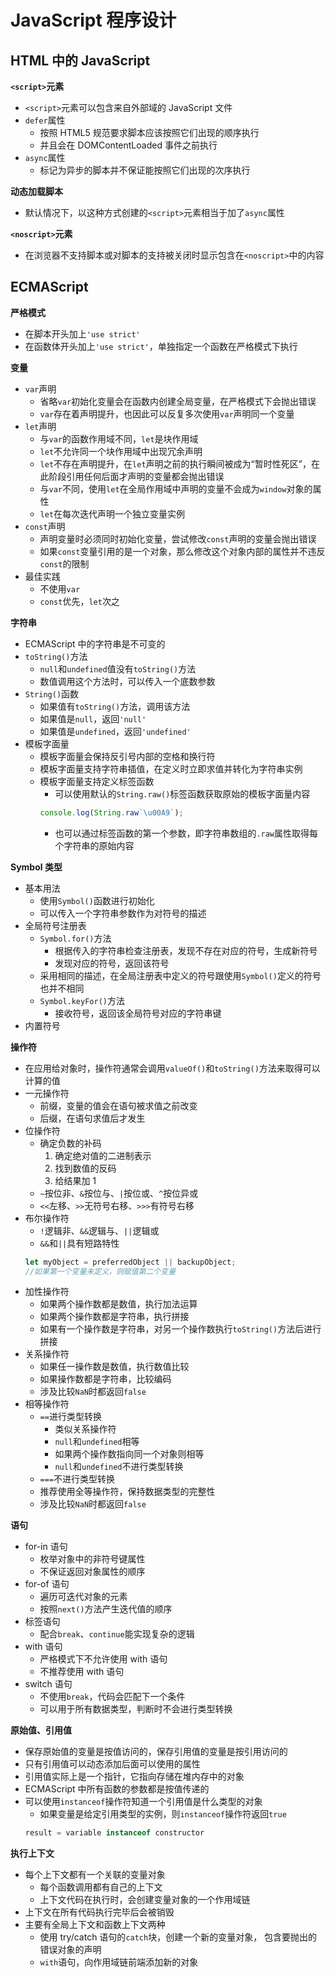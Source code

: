 # JavaScript 程序设计

## HTML 中的 JavaScript

**`<script>`元素**
- `<script>`元素可以包含来自外部域的 JavaScript 文件
- `defer`属性
    - 按照 HTML5 规范要求脚本应该按照它们出现的顺序执行
    - 并且会在 DOMContentLoaded 事件之前执行
- `async`属性
    - 标记为异步的脚本并不保证能按照它们出现的次序执行

**动态加载脚本**
- 默认情况下，以这种方式创建的`<script>`元素相当于加了`async`属性

**`<noscript>`元素**
- 在浏览器不支持脚本或对脚本的支持被关闭时显示包含在`<noscript>`中的内容

## ECMAScript

**严格模式**
- 在脚本开头加上`'use strict'`
- 在函数体开头加上`'use strict'`，单独指定一个函数在严格模式下执行

**变量**
- `var`声明
    - 省略`var`初始化变量会在函数内创建全局变量，在严格模式下会抛出错误
    - `var`存在着声明提升，也因此可以反复多次使用`var`声明同一个变量
- `let`声明
    - 与`var`的函数作用域不同，`let`是块作用域
    - `let`不允许同一个块作用域中出现冗余声明
    - `let`不存在声明提升，在`let`声明之前的执行瞬间被成为“暂时性死区”，在此阶段引用任何后面才声明的变量都会抛出错误
    - 与`var`不同，使用`let`在全局作用域中声明的变量不会成为`window`对象的属性
    - `let`在每次迭代声明一个独立变量实例
- `const`声明
    - 声明变量时必须同时初始化变量，尝试修改`const`声明的变量会抛出错误
    - 如果`const`变量引用的是一个对象，那么修改这个对象内部的属性并不违反`const`的限制
- 最佳实践
    - 不使用`var`
    - `const`优先，`let`次之

**字符串**
- ECMAScript 中的字符串是不可变的
- `toString()`方法
    - `null`和`undefined`值没有`toString()`方法
    - 数值调用这个方法时，可以传入一个底数参数
- `String()`函数
    - 如果值有`toString()`方法，调用该方法
    - 如果值是`null`，返回`'null'`
    - 如果值是`undefined`，返回`'undefined'`
- 模板字面量
    - 模板字面量会保持反引号内部的空格和换行符
    - 模板字面量支持字符串插值，在定义时立即求值并转化为字符串实例
    - 模板字面量支持定义标签函数
        - 可以使用默认的`String.raw()`标签函数获取原始的模板字面量内容
        ```javascript
        console.log(String.raw`\u00A9`);
        ```
        - 也可以通过标签函数的第一个参数，即字符串数组的`.raw`属性取得每个字符串的原始内容

**Symbol 类型**
- 基本用法
    - 使用`Symbol()`函数进行初始化
    - 可以传入一个字符串参数作为对符号的描述
- 全局符号注册表
    - `Symbol.for()`方法
        - 根据传入的字符串检查注册表，发现不存在对应的符号，生成新符号
        - 发现对应的符号，返回该符号
    - 采用相同的描述，在全局注册表中定义的符号跟使用`Symbol()`定义的符号也并不相同
    - `Symbol.keyFor()`方法
        - 接收符号，返回该全局符号对应的字符串键
- 内置符号

**操作符**
- 在应用给对象时，操作符通常会调用`valueOf()`和`toString()`方法来取得可以计算的值
- 一元操作符
    - 前缀，变量的值会在语句被求值之前改变
    - 后缀，在语句求值后才发生
- 位操作符
    - 确定负数的补码
        1. 确定绝对值的二进制表示
        2. 找到数值的反码
        3. 给结果加 1
    - `~`按位非、`&`按位与、`|`按位或、`^`按位异或
    - `<<`左移、`>>`无符号右移、`>>>`有符号右移
- 布尔操作符
    - `!`逻辑非、`&&`逻辑与、`||`逻辑或
    - `&&`和`||`具有短路特性
    ```javascript
    let myObject = preferredObject || backupObject;
    //如果第一个变量未定义，则赋值第二个变量
    ```
- 加性操作符
    - 如果两个操作数都是数值，执行加法运算
    - 如果两个操作数都是字符串，执行拼接
    - 如果有一个操作数是字符串，对另一个操作数执行`toString()`方法后进行拼接
- 关系操作符
    - 如果任一操作数是数值，执行数值比较
    - 如果操作数都是字符串，比较编码
    - 涉及比较`NaN`时都返回`false`
- 相等操作符
    - `==`进行类型转换
        - 类似关系操作符
        - `null`和`undefined`相等
        - 如果两个操作数指向同一个对象则相等
        - `null`和`undefined`不进行类型转换
    - `===`不进行类型转换
    - 推荐使用全等操作符，保持数据类型的完整性
    - 涉及比较`NaN`时都返回`false`

**语句**
- for-in 语句
    - 枚举对象中的非符号键属性
    - 不保证返回对象属性的顺序
- for-of 语句
    - 遍历可迭代对象的元素
    - 按照`next()`方法产生迭代值的顺序
- 标签语句
    - 配合`break`、`continue`能实现复杂的逻辑
- with 语句
    - 严格模式下不允许使用 with 语句
    - 不推荐使用 with 语句
- switch 语句
    - 不使用`break`，代码会匹配下一个条件
    - 可以用于所有数据类型，判断时不会进行类型转换

**原始值、引用值**
- 保存原始值的变量是按值访问的，保存引用值的变量是按引用访问的
- 只有引用值可以动态添加后面可以使用的属性
- 引用值实际上是一个指针，它指向存储在堆内存中的对象
- ECMAScript 中所有函数的参数都是按值传递的
- 可以使用`instanceof`操作符知道一个引用值是什么类型的对象
    - 如果变量是给定引用类型的实例，则`instanceof`操作符返回`true`
    ```javascript
    result = variable instanceof constructor
    ```

**执行上下文**
- 每个上下文都有一个关联的变量对象
    - 每个函数调用都有自己的上下文
    - 上下文代码在执行时，会创建变量对象的一个作用域链
- 上下文在所有代码执行完毕后会被销毁
- 主要有全局上下文和函数上下文两种
    - 使用 try/catch 语句的`catch`块，创建一个新的变量对象， 包含要抛出的错误对象的声明
    - `with`语句，向作用域链前端添加新的对象
